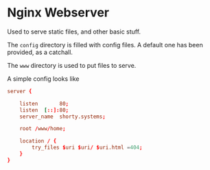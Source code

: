 # Nginx Webserver

Used to serve static files, and other basic stuff.

The `config` directory is filled with config files. A default one has been provided, as a catchall.

The `www` directory is used to put files to serve.

A simple config looks like
```conf
server {

    listen       80;
    listen  [::]:80;
    server_name  shorty.systems;

    root /www/home;

    location / {
        try_files $uri $uri/ $uri.html =404;
    }
}

```